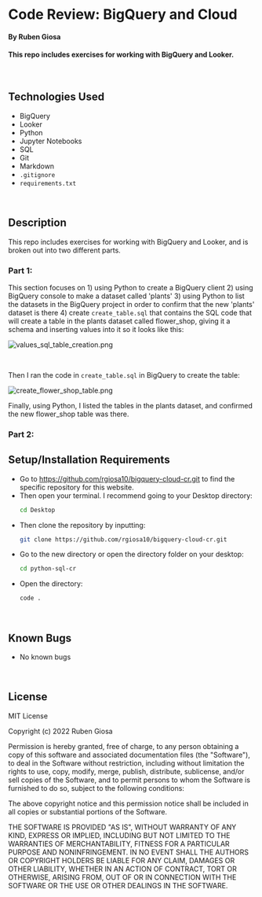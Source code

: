 # Code Review: BigQuery and Cloud

#### By Ruben Giosa

#### This repo includes exercises for working with BigQuery and Looker.

<br>

## Technologies Used

* BigQuery
* Looker
* Python
* Jupyter Notebooks
* SQL
* Git
* Markdown
* `.gitignore`
* `requirements.txt`

</br>

## Description
This repo includes exercises for working with BigQuery and Looker, and is broken out into two different parts. 

### Part 1:
This section focuses on 1) using Python to create a BigQuery client 2) using BigQuery console to make a dataset called 'plants' 3) using Python to list the datasets in the BigQuery project in order to confirm that the new 'plants' dataset is there 4) create `create_table.sql` that contains the SQL code that will create a table in the plants dataset called flower_shop, giving it a schema and inserting values into it so it looks like this:

![values_sql_table_creation.png](/Users/Ruben/Desktop/bigquery-cloud-cr/images/values_sql_table_creation.png)

<br>

Then I ran the code in `create_table.sql` in BigQuery to create the table:

![create_flower_shop_table.png](/Users/Ruben/Desktop/bigquery-cloud-cr/images/create_flower_shop_table.png)

Finally, using Python, I listed the tables in the plants dataset, and confirmed the new flower_shop table was there.

### Part 2: 


## Setup/Installation Requirements

* Go to https://github.com/rgiosa10/bigquery-cloud-cr.git to find the specific repository for this website.
* Then open your terminal. I recommend going to your Desktop directory:
    ```bash
    cd Desktop
    ```
* Then clone the repository by inputting: 
  ```bash
  git clone https://github.com/rgiosa10/bigquery-cloud-cr.git
  ```
* Go to the new directory or open the directory folder on your desktop:
  ```bash
  cd python-sql-cr
  ```
* Open the directory:
  ```bash
  code .
  ```

</br>

## Known Bugs

* No known bugs

<br>

## License

MIT License

Copyright (c) 2022 Ruben Giosa

Permission is hereby granted, free of charge, to any person obtaining a copy of this software and associated documentation files (the "Software"), to deal in the Software without restriction, including without limitation the rights to use, copy, modify, merge, publish, distribute, sublicense, and/or sell copies of the Software, and to permit persons to whom the Software is furnished to do so, subject to the following conditions:

The above copyright notice and this permission notice shall be included in all copies or substantial portions of the Software.

THE SOFTWARE IS PROVIDED "AS IS", WITHOUT WARRANTY OF ANY KIND, EXPRESS OR IMPLIED, INCLUDING BUT NOT LIMITED TO THE WARRANTIES OF MERCHANTABILITY, FITNESS FOR A PARTICULAR PURPOSE AND NONINFRINGEMENT. IN NO EVENT SHALL THE AUTHORS OR COPYRIGHT HOLDERS BE LIABLE FOR ANY CLAIM, DAMAGES OR OTHER LIABILITY, WHETHER IN AN ACTION OF CONTRACT, TORT OR OTHERWISE, ARISING FROM, OUT OF OR IN CONNECTION WITH THE SOFTWARE OR THE USE OR OTHER DEALINGS IN THE SOFTWARE.

</br>